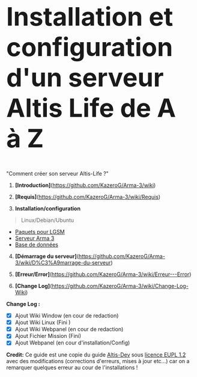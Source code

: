 <h1 style="font-size: 4.8em">Installation et configuration d'un serveur Altis Life de A à Z</h1>
<p>"Comment créer son serveur Altis-Life ?"</p>




1. **[Introduction]**(https://github.com/KazeroG/Arma-3/wiki)

2. **[Requis]**(https://github.com/KazeroG/Arma-3/wiki/Requis)

3. **Installation/configuration**
> Linux/Debian/Ubuntu
* [Paquets pour LGSM](https://github.com/KazeroG/Arma-3/wiki/Installation-des-paquets-pour-LGSM)
* [Serveur Arma 3](https://github.com/KazeroG/Arma-3/wiki/Installation-du-Serveur-Arma-3)
* [Base de données](https://github.com/KazeroG/Arma-3/wiki/Installation-et-configuration-de-la-base-de-donn%C3%A9es)

4. **[Démarrage du serveur]**(https://github.com/KazeroG/Arma-3/wiki/D%C3%A9marrage-du-serveur)


5. **[Erreur/Error]**(https://github.com/KazeroG/Arma-3/wiki/Erreur---Error)
5. **[Change Log]**(https://github.com/KazeroG/Arma-3/wiki/Change-Log-Wiki)



**Change Log :**
- [x] Ajout Wiki Window (en cour de redaction)
- [x] Ajout Wiki Linux (Fini )
- [x] Ajout Wiki Webpanel (en cour de redaction)
- [x] Ajout Fichier Mission (Fini)
- [x] Ajout Webpanel (en cour d'installation/Config)

**Credit:** Ce guide est une copie du guide [Altis-Dev](https://wiki.altisdev.com/books/installation-et-configuration-dun-serveur-altis-life-de-a-%C3%A0-z) sous [licence EUPL 1.2](https://github.com/KazeroG/Arma-3/blob/master/Licence%20EUPL%201.2) avec des modifications  (corrections d'erreurs, mises à jour etc...) car on a remarquer quelques erreur au cour de l'installations ! 
